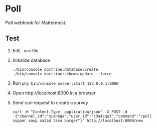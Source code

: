 Poll
====

Poll webhook for Mattermost.

Test
----

1. Edit `.env` file
1. Initialize database

       ./bin/console doctrine:database:create
       ./bin/console doctrine:schema:update --force

1. Run `php bin/console server:start 127.0.0.1:8000`
1. Open http://localhost:8000 in a browser
1. Send curl request to create a survey

       curl -H "Content-Type: application/json" -X POST -d '{"channel_id":"niah6qa","user_id":"c3a4cqe3","command":"/poll supper soup salad taco burger"}' http://localhost:8000/new
